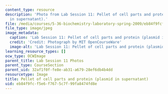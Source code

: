 ```yaml
---
content_type: resource
description: 'Photo from Lab Session 11: Pellet of cell parts and protein (plasmid
  in supernatant).'
file: /media/courses/5-36-biochemistry-laboratory-spring-2009/eb84f9fcf5e6f7675c7f99fa8474fd8e_Lab11_7.jpg
file_type: image/jpeg
image_metadata:
  caption: 'Lab Session 11: Pellet of cell parts and protein (plasmid in supernatant).'
  credit: 'Credit: Photograph by MIT OpenCourseWare'
  image-alt: 'Lab Session 11: Pellet of cell parts and protein (plasmid in supernatant).'
learning_resource_types: []
ocw_type: OCWImage
parent_title: Lab Session 11 Photos
parent_type: CourseSection
parent_uid: 32af1f0f-fe8e-ab31-a679-28ef6db4b4dd
resourcetype: Image
title: Pellet of cell parts and protein (plasmid in supernatant)
uid: eb84f9fc-f5e6-f767-5c7f-99fa8474fd8e
---
```


